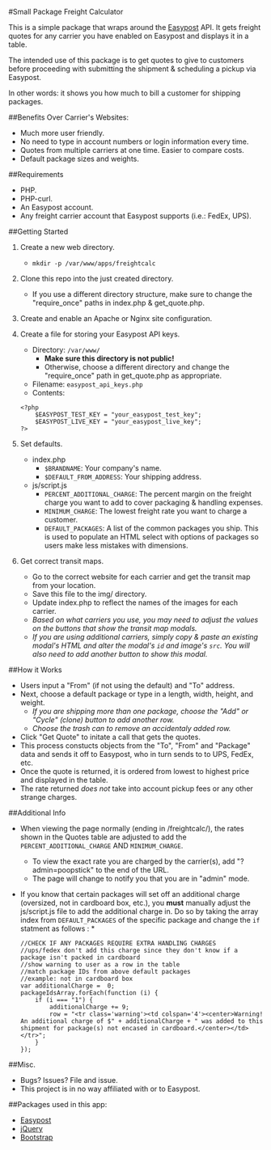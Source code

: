 #Small Package Freight Calculator

This is a simple package that wraps around the [Easypost](www.easypost.com) API.  It gets freight quotes for any carrier you have enabled on Easypost and displays it in a table.

The intended use of this package is to get quotes to give to customers before proceeding with submitting the shipment & scheduling a pickup via Easypost.

In other words: it shows you how much to bill a customer for shipping packages.

##Benefits Over Carrier's Websites:
* Much more user friendly.
* No need to type in account numbers or login information every time.
* Quotes from multiple carriers at one time.  Easier to compare costs.
* Default package sizes and weights.

##Requirements
* PHP.
* PHP-curl.
* An Easypost account.
* Any freight carrier account that Easypost supports (i.e.: FedEx, UPS).

##Getting Started
1. Create a new web directory.
	* `mkdir -p /var/www/apps/freightcalc`

2. Clone this repo into the just created directory.
	* If you use a different directory structure, make sure to change the "require_once" paths in index.php & get_quote.php.

3. Create and enable an Apache or Nginx site configuration.

4. Create a file for storing your Easypost API keys.
	* Directory: `/var/www/`
		* **Make sure this directory is not public!**
		* Otherwise, choose a different directory and change the "require_once" path in get_quote.php as appropriate.
	* Filename: `easypost_api_keys.php`
	* Contents:

	```
	<?php
		$EASYPOST_TEST_KEY = "your_easypost_test_key";
		$EASYPOST_LIVE_KEY = "your_easypost_live_key";
	?>
	```

5. Set defaults.
	* index.php
		* `$BRANDNAME`: Your company's name.
		* `$DEFAULT_FROM_ADDRESS`: Your shipping address.
	* js/script.js
		* `PERCENT_ADDITIONAL_CHARGE`: The percent margin on the freight charge you want to add to cover packaging & handling expenses.
		* `MINIMUM_CHARGE`: The lowest freight rate you want to charge a customer.
		* `DEFAULT_PACKAGES`: A list of the common packages you ship.  This is used to populate an HTML select with options of packages so users make less mistakes with dimensions.
		
6. Get correct transit maps.
	* Go to the correct website for each carrier and get the transit map from your location.
	* Save this file to the img/ directory.
	* Update index.php to reflect the names of the images for each carrier.
	* *Based on what carriers you use, you may need to adjust the values on the buttons that show the transit map modals.*
	* *If you are using additional carriers, simply copy & paste an existing modal's HTML and alter the modal's `id` and image's `src`.  You will also need to add another button to show this modal.*

##How it Works
* Users input a "From" (if not using the default) and "To" address.
* Next, choose a default package or type in a length, width, height, and weight.
	* *If you are shipping more than one package, choose the "Add" or "Cycle" (clone) button to add another row.*
	* *Choose the trash can to remove an accidentaly added row.*
* Click "Get Quote" to initate a call that gets the quotes.
* This process constucts objects from the "To", "From" and "Package" data and sends it off to Easypost, who in turn sends to to UPS, FedEx, etc.
* Once the quote is returned, it is ordered from lowest to highest price and displayed in the table.
* The rate returned *does not* take into account pickup fees or any other strange charges.


##Additional Info
* When viewing the page normally (ending in /freightcalc/), the rates shown in the Quotes table are adjusted to add the `PERCENT_ADDITIONAL_CHARGE` AND `MINIMUM_CHARGE`.
	* To view the exact rate you are charged by the carrier(s), add "?admin=poopstick" to the end of the URL.
	* The page will change to notify you that you are in "admin" mode.
* If you know that certain packages will set off an additional charge (oversized, not in cardboard box, etc.), you **must** manually adjust the js/script.js file to add the additional charge in.  Do so by taking the array index from `DEFAULT_PACKAGES` of the specific package and change the `if` statment as follows :
	* 

	```
	//CHECK IF ANY PACKAGES REQUIRE EXTRA HANDLING CHARGES
	//ups/fedex don't add this charge since they don't know if a package isn't packed in cardboard
	//show warning to user as a row in the table
	//match package IDs from above default packages
	//example: not in cardboard box
	var additionalCharge = 	0;
	packageIdsArray.forEach(function (i) {
		if (i === "1") {
			additionalCharge += 9;
			row = "<tr class='warning'><td colspan='4'><center>Warning! An additional charge of $" + additionalCharge + " was added to this shipment for package(s) not encased in cardboard.</center></td></tr>";
		}
	});
	```

##Misc.
* Bugs? Issues? File and issue.
* This project is in no way affiliated with or to Easypost.

##Packages used in this app:
* [Easypost](www.easypost.com)
* [jQuery](jquery.org)
* [Bootstrap](getbootstrap.com)